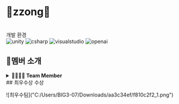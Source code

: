 # 🐶zzong🐶
<br>개발 환경</br>
<img alt="unity" src ="https://img.shields.io/badge/unity-412991.svg?&style=for-the-badge&logo=unity&logoColor=white"/>
<img alt="csharp" src ="https://img.shields.io/badge/csharp-512BD4.svg?&style=for-the-badge&logo=csharp&logoColor=white"/>
<img alt="visualstudio" src ="https://img.shields.io/badge/visualstudio-5C2D91.svg?&style=for-the-badge&logo=visualstudio&logoColor=white"/>
<img alt="openai" src ="https://img.shields.io/badge/openaio-412991.svg?&style=for-the-badge&logo=openai&logoColor=white"/>
## 🎤멤버 소개

<details>
<summary> <b>👨‍👨‍👧‍👦 Team Member</b></summary><br>
  
</br>
<table>
  <tr>
    <td align="center">
      <a href="https://github.com/99narii">
        <img src="https://github.com/99narii.png" width="150px;" alt="나희"/>
        <br />
        <sub><b> 👑김나희 </b><br>🙋‍♂️ 팀장,기획,관리자</sub>
      </a>
    </td>
    <td align="center">
      <a href="https://github.com/pch229">
        <img src="https://github.com/pch229.png" width="150px;" alt="찬혁"/>
        <br />
        <sub><b> 박찬혁 </b><br>🙋‍♂️ 인벤토리,카메라,유저움직임 담당</sub>
      </a>
    </td>
    <td align="center">
      <a href="https://github.com/seohyunisthebest">
        <img src="https://github.com/seohyunisthebest.png" width="150px;" alt="서현"/>
        <br />
        <sub><b> 이서현 </b><br>🙋‍♂️ 미니게임 개발, 영상편집, 기획, 스토리, 퀘스트 담당</sub>
      </a>
    </td>
    <td align="center">
      <a href="https://github.com/chl9430">
        <img src="https://github.com/chl9430.png" width="150px;" alt="정훈"/>
        <br />
        <sub><b> 최정훈 </b><br>🙋‍♂️ 인벤토리,카메라,유저움직임,싱글톤 담당</sub>
      </a>
    </td>
    <td align="center">
      <a href="https://github.com/YuliusCS">
        <img src="https://github.com/YuliusCS.png" width="150px;" alt="하율"/>
        <br />
        <sub><b> 하율 </b><br>🙋‍♂️ 기획, 스토리, BM, 퀘스트, 발표자</sub>
      </a>
    </td>
  </tr>
</table>
</details>
## 최우수상 수상 
<p align="left">
  ![최우수팀]("C:/Users/BIG3-07/Downloads/aa3c34ef/f810c2f2_1.png")


